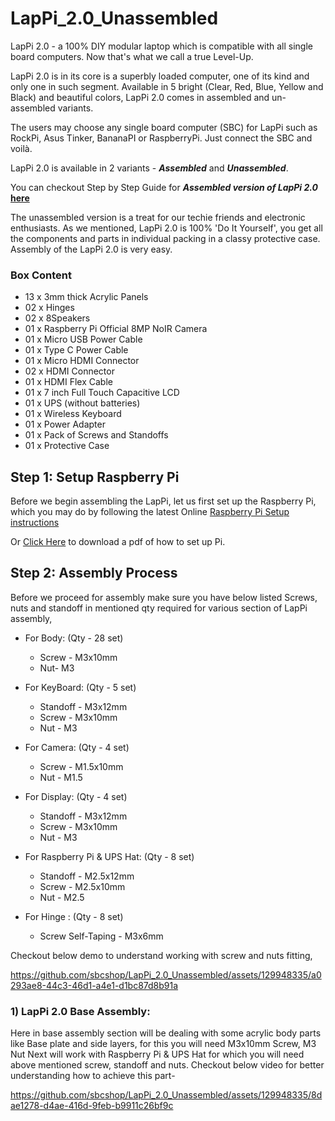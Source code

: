 # LapPi_2.0_Unassembled

LapPi 2.0 - a 100% DIY modular laptop which is compatible with all single board computers. Now that's what we call a true Level-Up.

LapPi 2.0 is in its core is a superbly loaded computer, one of its kind and only one in such segment. Available in 5 bright (Clear, Red, Blue, Yellow and Black) and beautiful colors, LapPi 2.0 comes in assembled and un-assembled variants.

The users may choose any single board computer (SBC) for LapPi such as RockPi, Asus Tinker, BananaPI or RaspberryPi. Just connect the SBC and voilà.

LapPi 2.0 is available in 2 variants - **_Assembled_** and **_Unassembled_**. 

You can checkout Step by Step Guide for **_Assembled version of LapPi 2.0_ [here](https://github.com/sbcshop/LapPi_2.0_Assembled)** 

The unassembled version is a treat for our techie friends and electronic enthusiasts. As we mentioned, LapPi 2.0 is 100% 'Do It Yourself', you get all the components and parts in individual packing in a classy protective case. Assembly of the LapPi 2.0 is very easy.

### Box Content
- 13 x 3mm thick Acrylic Panels
- 02 x Hinges
- 02 x 8Speakers
- 01 x Raspberry Pi Official 8MP NoIR Camera
- 01 x Micro USB Power Cable
- 01 x Type C Power Cable
- 01 x Micro HDMI Connector
- 02 x HDMI Connector
- 01 x HDMI Flex Cable
- 01 x 7 inch Full Touch Capacitive LCD
- 01 x UPS (without batteries)
- 01 x Wireless Keyboard
- 01 x Power Adapter
- 01 x Pack of Screws and Standoffs
- 01 x Protective Case

## Step 1: Setup Raspberry Pi
Before we begin assembling the LapPi, let us first set up the Raspberry Pi, which you may do by following the latest Online [Raspberry Pi Setup instructions](https://projects.raspberrypi.org/en/projects/raspberry-pi-setting-up)

Or [Click Here](https://github.com/sbcshop/LapPi_2.0_Unassembled/blob/main/Documents/Setting%20up%20your%20Raspberry%20Pi.pdf) to download a pdf of how to set up Pi.

## Step 2: Assembly Process
Before we proceed for assembly make sure you have below listed Screws, nuts and standoff in mentioned qty required for various section of LapPi assembly,
* For Body: (Qty - 28 set) 
  * Screw - M3x10mm
  * Nut- M3
 
* For KeyBoard: (Qty - 5 set) 
  * Standoff - M3x12mm
  * Screw - M3x10mm
  * Nut - M3

* For Camera: (Qty - 4 set) 
  * Screw - M1.5x10mm
  * Nut - M1.5

* For Display: (Qty - 4 set) 
  * Standoff - M3x12mm
  * Screw - M3x10mm
  * Nut - M3

* For Raspberry Pi & UPS Hat: (Qty - 8 set) 
  * Standoff - M2.5x12mm
  * Screw - M2.5x10mm
  * Nut - M2.5

* For Hinge : (Qty - 8 set)
  * Screw Self-Taping - M3x6mm

Checkout below demo to understand working with screw and nuts fitting,

https://github.com/sbcshop/LapPi_2.0_Unassembled/assets/129948335/a0293ae8-44c3-46d1-a4e1-d1bc87d8b91a

### 1) LapPi 2.0 Base Assembly: 
Here in base assembly section will be dealing with some acrylic body parts like Base plate and side layers, for this you will need M3x10mm Screw, M3 Nut
Next will work with Raspberry Pi & UPS Hat for which you will need above mentioned screw, standoff and nuts.
Checkout below video for better understanding how to achieve this part-

https://github.com/sbcshop/LapPi_2.0_Unassembled/assets/129948335/8dae1278-d4ae-416d-9feb-b9911c26bf9c



